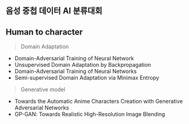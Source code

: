 ## 음성 중첩 데이터 AI 분류대회

## Human to character
> Domain Adaptation
- Domain-Adversarial Training of Neural Network
- Unsupervised Domain Adaptation by Backpropagation
- Domain-Adversarial Training of Neural Networks
- Semi-supervised Domain Adaptation via Minimax Entropy
> Generative model
- Towards the Automatic Anime Characters Creation with Generative Adversarial Networks
- GP-GAN: Towards Realistic High-Resolution Image Blending
